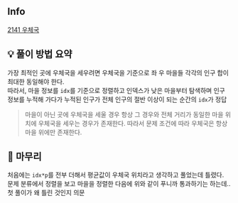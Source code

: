 ## Info
[2141 우체국](https://www.acmicpc.net/problem/2141)

## 💡 풀이 방법 요약
가장 최적인 곳에 우체국을 세우려면 우체국을 기준으로 좌 우 마을들 각각의 인구 합이 최대한 동일해야 한다.  
따라서, 마을 정보를 `idx`를 기준으로 정렬하고 인덱스가 낮은 마을부터 탐색하며 인구 정보를 누적해 가다가 누적된 인구가 전체 인구의 절반 이상이 되는 순간의 `idx`가 정답
  
> 마을이 아닌 곳에 우체국을 세울 경우 항상 그 경우와 전체 거리가 동일한 마을 위치에 우체국을 세우는 경우가 존재한다. 따라서 문제 조건에 따라 우체국은 항상 마을 위에만 존재한다.

## 🙂 마무리
처음에는 `idx*p`를 전부 더해서 평균값이 우체국 위치라고 생각하고 풀었는데 틀렸다.  
문제 분류에서 정렬을 보고 마을을 정렬한 다음에 위와 같이 푸니까 통과하기는 하는데.. 첫 풀이가 왜 틀린 것인지 의문
